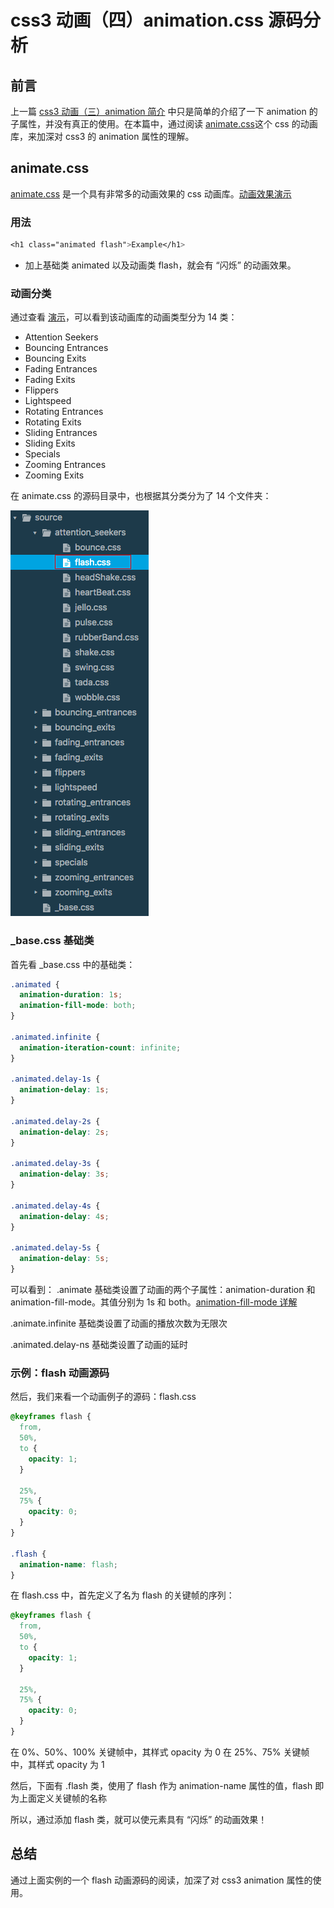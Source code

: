 # css3 动画（四）animation.css 源码分析

## 前言

上一篇 [css3 动画（三）animation 简介][1] 中只是简单的介绍了一下 animation 的子属性，并没有真正的使用。在本篇中，通过阅读 [animate.css][2]这个 css 的动画库，来加深对
css3 的 animation 属性的理解。

## animate.css

[animate.css][3] 是一个具有非常多的动画效果的 css 动画库。[动画效果演示][4]

### 用法

```css
<h1 class="animated flash">Example</h1>
```

- 加上基础类 animated 以及动画类 flash，就会有 “闪烁” 的动画效果。

### 动画分类

通过查看 [演示][5]，可以看到该动画库的动画类型分为 14 类：

- Attention Seekers
- Bouncing Entrances
- Bouncing Exits
- Fading Entrances
- Fading Exits
- Flippers
- Lightspeed
- Rotating Entrances
- Rotating Exits
- Sliding Entrances
- Sliding Exits
- Specials
- Zooming Entrances
- Zooming Exits

在 animate.css 的源码目录中，也根据其分类分为了 14 个文件夹：

![clipboard.png](https://www.github.com/hileix/blogs/raw/master/src/assets/animate-css.png)

### \_base.css 基础类

首先看 \_base.css 中的基础类：

```css
.animated {
  animation-duration: 1s;
  animation-fill-mode: both;
}

.animated.infinite {
  animation-iteration-count: infinite;
}

.animated.delay-1s {
  animation-delay: 1s;
}

.animated.delay-2s {
  animation-delay: 2s;
}

.animated.delay-3s {
  animation-delay: 3s;
}

.animated.delay-4s {
  animation-delay: 4s;
}

.animated.delay-5s {
  animation-delay: 5s;
}
```

可以看到：
.animate 基础类设置了动画的两个子属性：animation-duration 和 animation-fill-mode。其值分别为 1s 和 both。[animation-fill-mode 详解][6]

.animate.infinite 基础类设置了动画的播放次数为无限次

.animated.delay-ns 基础类设置了动画的延时

### 示例：flash 动画源码

然后，我们来看一个动画例子的源码：flash.css

```css
@keyframes flash {
  from,
  50%,
  to {
    opacity: 1;
  }

  25%,
  75% {
    opacity: 0;
  }
}

.flash {
  animation-name: flash;
}
```

在 flash.css 中，首先定义了名为 flash 的关键帧的序列：

```css
@keyframes flash {
  from,
  50%,
  to {
    opacity: 1;
  }

  25%,
  75% {
    opacity: 0;
  }
}
```

在 0%、50%、100% 关键帧中，其样式 opacity 为 0
在 25%、75% 关键帧中，其样式 opacity 为 1

然后，下面有 .flash 类，使用了 flash 作为 animation-name 属性的值，flash 即为上面定义关键帧的名称

所以，通过添加 flash 类，就可以使元素具有 “闪烁” 的动画效果！

## 总结

通过上面实例的一个 flash 动画源码的阅读，加深了对 css3 animation 属性的使用。

[1]: https://segmentfault.com/a/1190000015724999
[2]: https://github.com/daneden/animate.css
[3]: https://github.com/daneden/animate.css
[4]: https://daneden.github.io/animate.css/
[5]: https://daneden.github.io/animate.css/
[6]: https://segmentfault.com/q/1010000003867335

